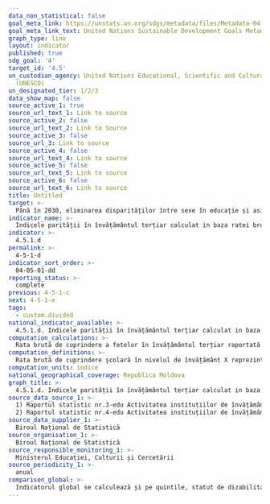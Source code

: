 ```yaml
---
data_non_statistical: false
goal_meta_link: https://unstats.un.org/sdgs/metadata/files/Metadata-04-05-01.pdf
goal_meta_link_text: United Nations Sustainable Development Goals Metadata (pdf 210kB)
graph_type: line
layout: indicator
published: true
sdg_goal: '4'
target_id: '4.5'
un_custodian_agency: United Nations Educational, Scientific and Cultural Organization
  (UNESCO)
un_designated_tier: 1/2/3
data_show_map: false
source_active_1: true
source_url_text_1: Link to source
source_active_2: false
source_url_text_2: Link to Source
source_active_3: false
source_url_3: Link to source
source_active_4: false
source_url_text_4: Link to source
source_active_5: false
source_url_text_5: Link to source
source_active_6: false
source_url_text_6: Link to source
title: Untitled
target: >-
  Până în 2030, eliminarea disparităților între sexe în educație și asigurarea accesului egal la toate   nivelurile de învățământ și formare profesională a persoanelor vulnerabile, inclusiv a persoanelor cu dizabilități, a populațiilor indigene și a copiilor aflați în situații vulnerabile
indicator_name: >-
  Indicele parității în învățământul terțiar calculat in baza ratei brute de cuprindere
indicator: >-
  4.5.1.d
permalink: >-
  4-5-1-d
indicator_sort_order: >-
  04-05-01-dd
reporting_status: >-
  complete
previous: 4-5-1-c
next: 4-5-1-e
tags:
  - custom.divided
national_indicator_available: >-
  4.5.1.d. Indicele parității în învățământul terțiar calculat in baza ratei brute de cuprindere
computation_calculations: >-
  Rata brută de cuprindere a fetelor în învățământul terțiar raportată la rata brută de cuprindere a băieților în învățământul terțiar.
computation_definitions: >-
  Rata brută de cuprindere școlară în nivelul de învățământ X reprezintă numărul total  al  copiilor/elevilor/studenților  cuprinși  in  acest  nivel de  învățământ,  indiferent  de  vârstă,  ca  raport procentual  din  totalul  populației  din  grupa  oficială  de  vârsta  corespunzătoare  acestui nivel  de învățăminte.
computation_units: indice
national_geographical_coverage: Republica Moldova
graph_title: >-
  4.5.1.d. Indicele parității în învățământul terțiar calculat in baza ratei brute de cuprindere
source_data_source_1: >-
  1) Raportul statistic nr.3-edu Activitatea instituțiilor de învățământ profesional tehnic postsecundar<br> 
  2) Raportul statistic nr.4-edu Activitatea instituțiilor de învățământ superior
source_data_supplier_1: >-
  Biroul Național de Statistică
source_organisation_1: >-
  Biroul Național de Statistică
source_responsible_monitoring_1: >-
  Ministerul Educației, Culturii și Cercetării
source_periodicity_1: >-
  anual
comparison_global: >-
  Indicatorul global se calculează și pe quintile, statut de dizabilitate, persoane afectate de conflict. Indicatorul național se va estima doar pe sexe si medii.
---
```

